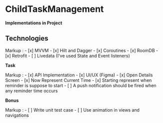 # ChildTaskManagement

**Implementations in Project** 


## Technologies ## 

Markup : - [x] MVVM
         - [x] Hilt and Dagger
         - [x] Coroutines
         - [x] RoomDB
         - [x] Retrofit
         - [ ] Livedata (I've used State and Event listeners)


**Task** 

Markup : - [x] API Implementation
         - [x] UI/UX (Figma)
         - [x] Open Details Screen
         - [x] Now Represent Current Time
         - [x] Starting represent when reminder is suppose to start
         - [ ] A push notification should be fired when any reminder time occurs


**Bonus**

Markup : - [ ] Write unit test case
         - [ ] Use animation in views and navigations
